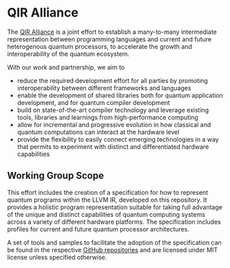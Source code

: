 # QIR Alliance

The [QIR Alliance](https://qir-alliance.org/) is a joint effort to establish a
many-to-many intermediate representation between programming languages and
current and future heterogenous quantum processors, to accelerate the growth and
interoperability of the quantum ecosystem.

With our work and partnership, we aim to

- reduce the required development effort for all parties by promoting
  interoperability between different frameworks and languages
- enable the development of shared libraries both for quantum application
  development, and for quantum compiler development
- build on state-of-the-art compiler technology and leverage existing tools,
  libraries and learnings from high-performance computing
- allow for incremental and progressive evolution in how classical and quantum
  computations can interact at the hardware level
- provide the flexibility to easily connect emerging technologies in a way that
  permits to experiment with distinct and differentiated hardware capabilities

## Working Group Scope

This effort includes the creation of a specification for how to represent
quantum programs within the LLVM IR, developed on this repository. It provides a
holistic program representation suitable for taking full advantage of the unique
and distinct capabilities of quantum computing systems across a variety of
different hardware platforms. The specification includes profiles for current
and future quantum processor architectures.

A set of tools and samples to facilitate the adoption of the specification can
be found in the respective [GitHub
repositories](https://github.com/orgs/qir-alliance/repositories) and are
licensed under MIT license unless specified otherwise.
